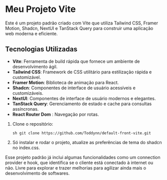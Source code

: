 # Meu Projeto Vite

Este é um projeto padrão criado com Vite que utiliza Tailwind CSS, Framer Motion, Shadcn, NextUI e TanStack Query para construir uma aplicação web moderna e eficiente.

## Tecnologias Utilizadas

- **Vite**: Ferramenta de build rápida que fornece um ambiente de desenvolvimento ágil.
- **Tailwind CSS**: Framework de CSS utilitário para estilização rápida e customizável.
- **Framer Motion**: Biblioteca de animação para React.
- **Shadcn**: Componentes de interface de usuário acessíveis e customizáveis.
- **NextUI**: Componentes de interface de usuário modernos e elegantes.
- **TanStack Query**: Gerenciamento de estado e cache para consultas assíncronas.
- **React Router Dom** : Navegação por rotas.

1. Clone o repositório:

   ```sh git clone https://github.com/Toddynn/default-front-vite.git ```

2. Só instalar e rodar o projeto, atualize as preferências de tema do shadcn no index.css.

Esse projeto padrão já inclui algumas funcionalidades como um connection provider e hook, que identifica se o cliente está conectado à internet ou não. Livre para explorar e trazer melhorias para agilizar ainda mais o desenvolvimento de softwares.
